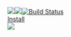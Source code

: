 <a href="https://codeclimate.com/github/poludnev/frontend-project-lvl1/maintainability"><img src="https://api.codeclimate.com/v1/badges/de763da6a1afc9d80dd0/maintainability" /></a><a href="https://codeclimate.com/github/poludnev/frontend-project-lvl1/test_coverage"><img src="https://api.codeclimate.com/v1/badges/de763da6a1afc9d80dd0/test_coverage" /></a>[![Build Status](https://travis-ci.org/hexlet-boilerplates/nodejs-package.svg?branch=master)](https://travis-ci.org/hexlet-boilerplates/nodejs-package)<br>
<a href="https://asciinema.org/a/yKEcZcUryB97IrTEyDqGb33aJ">Install</a><br>
<a href="https://asciinema.org/a/yKEcZcUryB97IrTEyDqGb33aJ" target="_blank"><img src="https://asciinema.org/a/yKEcZcUryB97IrTEyDqGb33aJ.svg" wisth = "100"></a>
